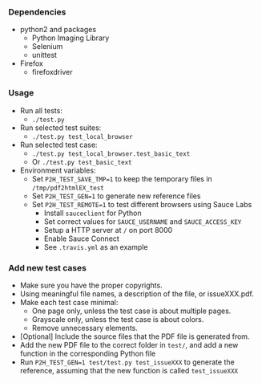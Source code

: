 ### Dependencies

- python2 and packages
  - Python Imaging Library
  - Selenium  
  - unittest
- Firefox
  - firefoxdriver

### Usage
- Run all tests:
  - `./test.py`
- Run selected test suites:
  - `./test.py test_local_browser`
- Run selected test case:
  - `./test.py test_local_browser.test_basic_text`
  - Or `./test.py test_basic_text`
- Environment variables:
  - Set `P2H_TEST_SAVE_TMP=1` to keep the temporary files in `/tmp/pdf2htmlEX_test`
  - Set `P2H_TEST_GEN=1` to generate new reference files
  - Set `P2H_TEST_REMOTE=1` to test different browsers using Sauce Labs
    - Install `sauceclient` for Python
    - Set correct values for `SAUCE_USERNAME` and `SAUCE_ACCESS_KEY`
    - Setup a HTTP server at `/` on port 8000
    - Enable Sauce Connect
    - See `.travis.yml` as an example

### Add new test cases

- Make sure you have the proper copyrights.
- Using meaningful file names, a description of the file, or issueXXX.pdf.
- Make each test case minimal:
  - One page only, unless the test case is about multiple pages.
  - Grayscale only, unless the test case is about colors.
  - Remove unnecessary elements.
- [Optional] Include the source files that the PDF file is generated from.
- Add the new PDF file to the correct folder in `test/`, and add a new function in the corresponding Python file
- Run `P2H_TEST_GEN=1 test/test.py test_issueXXX` to generate the reference, assuming that the new function is called `test_issueXXX`

